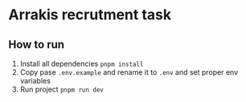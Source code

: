 # Arrakis recrutment task

## How to run

1. Install all dependencies `pnpm install`
1. Copy pase `.env.example` and rename it to `.env` and set proper env variables
1. Run project `pnpm run dev`
